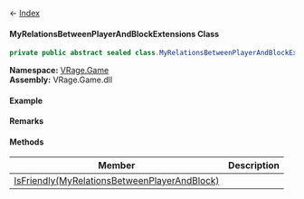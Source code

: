 ← [Index](Api-Index)

#### MyRelationsBetweenPlayerAndBlockExtensions Class

```csharp
private public abstract sealed class.MyRelationsBetweenPlayerAndBlockExtensions
```

**Namespace:** [VRage.Game](VRage.Game)  
**Assembly:** VRage.Game.dll

#### Example

#### Remarks

#### Methods

|Member|Description|
|---|---|
|[IsFriendly(MyRelationsBetweenPlayerAndBlock)](VRage.Game.MyRelationsBetweenPlayerAndBlockExtensions.IsFriendly)||

